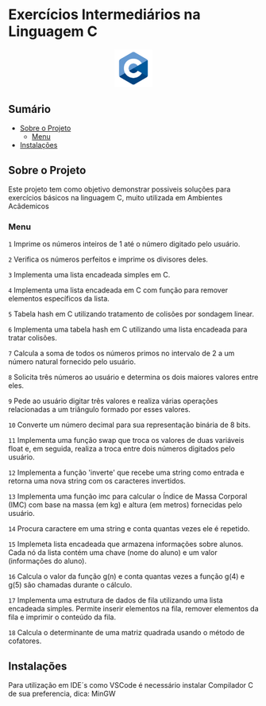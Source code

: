 # Exercícios Intermediários na Linguagem C

<p align="center">
  <img src="img/c.png" alt="foto1" style="width: 15%;">
</p>

## Sumário

- [Sobre o Projeto](#sobre-o-projeto)
  - [Menu](#Menu)
- [Instalações](#instalacao)

## Sobre o Projeto

Este projeto tem como objetivo demonstrar possiveis soluções para exercícios básicos na linguagem C, muito utilizada em Ambientes Acâdemicos

### Menu

`1` Imprime os números inteiros de 1 até o número digitado pelo usuário.

`2` Verifica os números perfeitos e imprime os divisores deles.

`3` Implementa uma lista encadeada simples em C.

`4` Implementa uma lista encadeada em C com função para remover elementos específicos da lista.

`5` Tabela hash em C utilizando tratamento de colisões por sondagem linear.

`6` Implementa uma tabela hash em C utilizando uma lista encadeada para tratar colisões.

`7` Calcula a soma de todos os números primos no intervalo de 2 a um número natural fornecido pelo usuário.

`8` Solicita três números ao usuário e determina os dois maiores valores entre eles.

`9` Pede ao usuário digitar três valores e realiza várias operações relacionadas a um triângulo formado por esses valores.

`10` Converte um número decimal para sua representação binária de 8 bits.

`11` Implementa uma função swap que troca os valores de duas variáveis float e, em seguida, realiza a troca entre dois números digitados pelo usuário.

`12` Implementa a função 'inverte' que recebe uma string como entrada e retorna uma nova string com os caracteres invertidos.

`13` Implementa uma função imc para calcular o Índice de Massa Corporal (IMC) com base na massa (em kg) e altura (em metros) fornecidas pelo usuário.

`14` Procura caractere em uma string e conta quantas vezes ele é repetido.

`15` Implemeta lista encadeada que armazena informações sobre alunos.
Cada nó da lista contém uma chave (nome do aluno) e um valor (informações do aluno).

`16` Calcula o valor da função g(n) e conta quantas vezes a função g(4) e g(5) são chamadas durante o cálculo.

`17` Implementa uma estrutura de dados de fila utilizando uma lista encadeada simples.
Permite inserir elementos na fila, remover elementos da fila e imprimir o conteúdo da fila.

`18` Calcula o determinante de uma matriz quadrada usando o método de cofatores.

## Instalações

Para utilização em IDE´s como VSCode é necessário instalar Compilador C de sua preferencia, dica: MinGW

